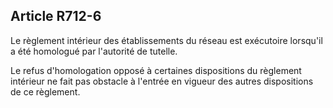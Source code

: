 Article R712-6
----
Le règlement intérieur des établissements du réseau est exécutoire lorsqu'il a
été homologué par l'autorité de tutelle.

Le refus d'homologation opposé à certaines dispositions du règlement intérieur
ne fait pas obstacle à l'entrée en vigueur des autres dispositions de ce
règlement.

